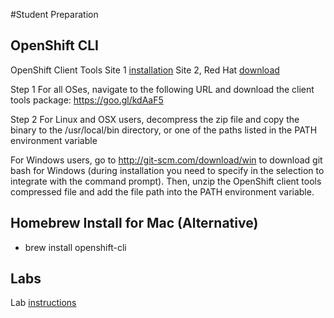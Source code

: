 #Student Preparation

## OpenShift CLI
OpenShift Client Tools
Site 1 [installation](https://developers.openshift.com/managing-your-applications/client-tools.html)
Site 2, Red Hat [download](https://developers.redhat.com/products/openshift/download/)

Step 1
For all OSes, navigate to the following URL and download the client tools package: https://goo.gl/kdAaF5

Step 2
For Linux and OSX users, decompress the zip file and copy the binary to the /usr/local/bin directory, or one of the paths listed in the PATH environment variable

For Windows users, go to http://git-scm.com/download/win to download git bash for Windows (during installation you need to specify in the selection to integrate with the command prompt). Then, unzip the OpenShift client tools compressed file and add the file path into the PATH environment variable.  

## Homebrew Install for Mac (Alternative)
* brew install openshift-cli

## Labs
Lab [instructions](http://labs.apps.ocp.cloudvillage.in/#/workshop/ocptigerteam/module/0-setting-up-client-tools)
